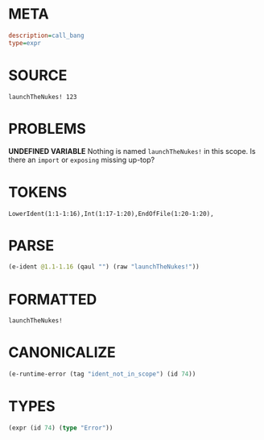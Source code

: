 # META
~~~ini
description=call_bang
type=expr
~~~
# SOURCE
~~~roc
launchTheNukes! 123
~~~
# PROBLEMS
**UNDEFINED VARIABLE**
Nothing is named `launchTheNukes!` in this scope.
Is there an `import` or `exposing` missing up-top?

# TOKENS
~~~zig
LowerIdent(1:1-1:16),Int(1:17-1:20),EndOfFile(1:20-1:20),
~~~
# PARSE
~~~clojure
(e-ident @1.1-1.16 (qaul "") (raw "launchTheNukes!"))
~~~
# FORMATTED
~~~roc
launchTheNukes!
~~~
# CANONICALIZE
~~~clojure
(e-runtime-error (tag "ident_not_in_scope") (id 74))
~~~
# TYPES
~~~clojure
(expr (id 74) (type "Error"))
~~~
